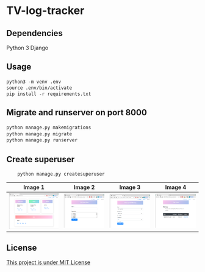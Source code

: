 # TV-log-tracker

## Dependencies
Python 3
Django

## Usage
```shell
python3 -m venv .env
source .env/bin/activate
pip install -r requirements.txt
```
## Migrate and runserver on port 8000

```python
python manage.py makemigrations
python manage.py migrate
python manage.py runserver
```

## Create superuser

```python
    python manage.py createsuperuser
```
   
| Image 1                                                                                     | Image 2                                                                                     | Image 3                                                                                     | Image 4                                                                                     |
|---------------------------------------------------------------------------------------------|---------------------------------------------------------------------------------------------|---------------------------------------------------------------------------------------------|---------------------------------------------------------------------------------------------|
| ![](https://github.com/alcibiadesBustillo/TV-log-tracker/blob/master/images_app/image0.png) | ![](https://github.com/alcibiadesBustillo/TV-log-tracker/blob/master/images_app/image1.png) | ![](https://github.com/alcibiadesBustillo/TV-log-tracker/blob/master/images_app/image2.png) | ![](https://github.com/alcibiadesBustillo/TV-log-tracker/blob/master/images_app/image3.png) |

## License
[This project is under MIT License](https://opensource.org/licenses/MIT)
